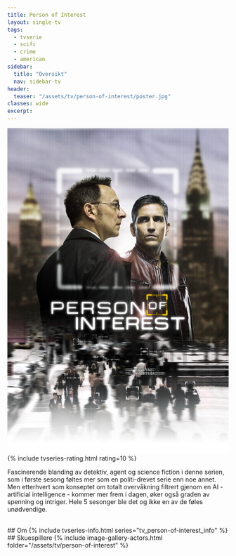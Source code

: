 ```yaml
---
title: Person of Interest
layout: single-tv
tags: 
  - tvserie 
  - scifi
  - crime 
  - american
sidebar:
  title: "Oversikt"
  nav: sidebar-tv
header:
  teaser: "/assets/tv/person-of-interest/poster.jpg"
classes: wide
excerpt: 
---
```

<a href="/assets/tv/person-of-interest/poster.jpg">
    <img src="/assets/tv/person-of-interest/poster.jpg" alt="Person of interest" class="left-align" />
</a>
{% include tvseries-rating.html rating=10 %}

Fascinerende blanding av detektiv, agent og science fiction i denne serien, som i første sesong føltes mer som en politi-drevet serie enn noe annet. Men etterhvert som konseptet om totalt overvåkning filtrert gjenom en AI - artificial intelligence - kommer mer frem i dagen, øker også graden av spenning og intriger. Hele 5 sesonger ble det og ikke en av de føles unødvendige. 

<br style="clear: both;">
## Om
{% include tvseries-info.html series="tv_person-of-interest_info" %}
## Skuespillere
{% include image-gallery-actors.html folder="/assets/tv/person-of-interest" %}


